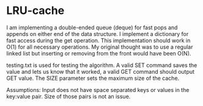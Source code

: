 # LRU-cache

I am implementing a double-ended queue (deque) for fast pops and appends on either end of the data structure. I implement a dictionary for fast access during the get operation. This implementation should work in O(1) for all necessary operations. My original thought was to use a regular linked list but inserting or removing from the front would have been O(N).

testing.txt is used for testing the algorithm. A valid SET command saves the value and lets us know that it worked, a valid GET command should output GET value. The SIZE parameter sets the maximum size of the cache.

Assumptions:
Input does not have space separated keys or values in the key:value pair.
Size of those pairs is not an issue.
